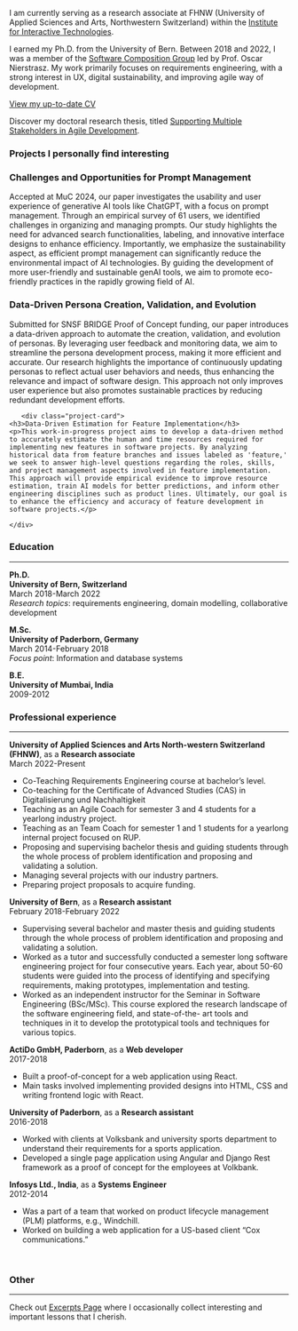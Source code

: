 
I am currently serving as a research associate at FHNW (University of Applied Sciences and Arts, Northwestern Switzerland) within the [Institute for Interactive Technologies](https://www.fhnw.ch/en/about-fhnw/schools/school-of-engineering/institutes/institute-for-interactive-technologies).

I earned my Ph.D. from the University of Bern. Between 2018 and 2022, I was a member of the [Software Composition Group](https://scg.unibe.ch/) led by Prof. Oscar Nierstrasz. My work primarily focuses on requirements engineering, with a strong interest in UX, digital sustainability, and improving agile way of development. 

[View my up-to-date CV](./pdfs/CV_Patkar_EN.pdf)

Discover my doctoral research thesis, titled [Supporting Multiple Stakeholders in Agile Development](./moldable-requirements.md).

### Projects I personally find interesting 
<div class="projects-container">
        <div class="project-card">
    <h3>Challenges and Opportunities for Prompt Management</h3>
    <p>Accepted at MuC 2024, our paper investigates the usability and user experience of generative AI tools like ChatGPT, with a focus on prompt management. Through an empirical survey of 61 users, we identified challenges in organizing and managing prompts. Our study highlights the need for advanced search functionalities, labeling, and innovative interface designs to enhance efficiency. Importantly, we emphasize the sustainability aspect, as efficient prompt management can significantly reduce the environmental impact of AI technologies. By guiding the development of more user-friendly and sustainable genAI tools, we aim to promote eco-friendly practices in the rapidly growing field of AI.</p>
</div>
        <div class="project-card">
    <h3>Data-Driven Persona Creation, Validation, and Evolution</h3>
    <p>Submitted for SNSF BRIDGE Proof of Concept funding, our paper introduces a data-driven approach to automate the creation, validation, and evolution of personas. By leveraging user feedback and monitoring data, we aim to streamline the persona development process, making it more efficient and accurate. Our research highlights the importance of continuously updating personas to reflect actual user behaviors and needs, thus enhancing the relevance and impact of software design. This approach not only improves user experience but also promotes sustainable practices by reducing redundant development efforts.</p>
</div>

       <div class="project-card">
    <h3>Data-Driven Estimation for Feature Implementation</h3>
    <p>This work-in-progress project aims to develop a data-driven method to accurately estimate the human and time resources required for implementing new features in software projects. By analyzing historical data from feature branches and issues labeled as 'feature,' we seek to answer high-level questions regarding the roles, skills, and project management aspects involved in feature implementation. This approach will provide empirical evidence to improve resource estimation, train AI models for better predictions, and inform other engineering disciplines such as product lines. Ultimately, our goal is to enhance the efficiency and accuracy of feature development in software projects.</p>
</div>

    </div>

### Education

---

**Ph.D.**
<br>
**University of Bern, Switzerland**
<br>
March 2018-March 2022
<br>
*Research topics*: requirements engineering, domain modelling, collaborative development

**M.Sc.**
<br>
**University of Paderborn, Germany**
<br>
March 2014-February 2018
<br>
*Focus point*: Information and database systems

**B.E.**
<br>
**University of Mumbai, India**
<br>
2009-2012
<br>

### Professional experience

---

**University of Applied Sciences and Arts North-western Switzerland (FHNW)**, as a **Research associate**
<br>
March 2022-Present
<br>
*   Co-Teaching Requirements Engineering course at bachelor’s level.
*   Co-teaching for the Certificate of Advanced Studies (CAS) in Digitalisierung und Nachhaltigkeit
*   Teaching as an Agile Coach for semester 3 and 4 students for a yearlong industry project.
*   Teaching as an Team Coach for semester 1 and 1 students for a yearlong internal project focused on RUP.
*   Proposing and supervising bachelor thesis and guiding students through the whole process of problem identification and proposing and validating a solution.
*   Managing several projects with our industry partners.
*   Preparing project proposals to acquire funding.

**University of Bern**, as a **Research assistant**
<br>
February 2018-February 2022
<br>
* Supervising several bachelor and master thesis and guiding students through the whole process of problem identification and proposing and validating a solution. 
* Worked as a tutor and successfully conducted a semester long software engineering project for four consecutive years. Each year, about 50-60 students were guided into the process of identifying and specifying requirements, making prototypes, implementation and testing.  
* Worked as an independent instructor for the Seminar in Software Engineering (BSc/MSc). This course explored the research landscape of the software engineering field, and state-of-the- art tools and techniques in it to develop the prototypical tools and techniques for various topics.

**ActiDo GmbH, Paderborn**, as a **Web developer**
<br>
2017-2018
<br>
* Built a proof-of-concept for a web application using React.
* Main tasks involved implementing provided designs into HTML, CSS and writing frontend logic with React. 

**University of Paderborn**, as a **Research assistant**
<br>
2016-2018
<br>
* Worked with clients at Volksbank and university sports department to understand their requirements for a sports application. 
* Developed a single page application using Angular and Django Rest framework as a proof of concept for the employees at Volkbank.

**Infosys Ltd., India**, as a **Systems Engineer**
<br>
2012-2014
<br>
* Was a part of a team that worked on product lifecycle management (PLM) platforms, e.g., Windchill.
* Worked on building a web application for a US-based client “Cox communications.”
<br>



### Other

---

Check out [Excerpts Page](./excerpts.md) where I occasionally collect interesting and important lessons that I cherish. 

